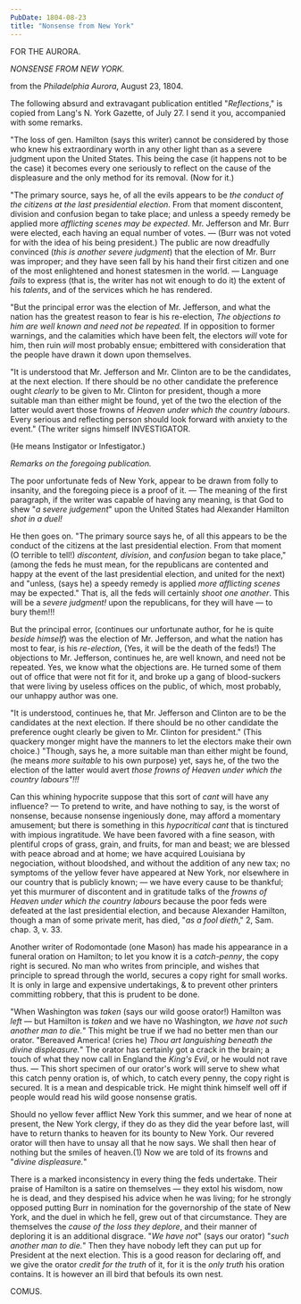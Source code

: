 ```yaml
---
PubDate: 1804-08-23
title: "Nonsense from New York"
---
```




FOR THE AURORA. 

*NONSENSE FROM NEW YORK.*

from the *Philadelphia Aurora*, August 23, 1804.

The following absurd and extravagant publication entitled "*Reflections*," is copied from Lang's N. York Gazette, of July 27. I send it you, accompanied with some remarks.

"The loss of gen. Hamilton (says this writer) cannot be considered by those who knew his extraordinary worth in any other light than as a severe judgment upon the United States. This being the case (it happens not to be the case) it becomes every one seriously to reflect on the cause of the displeasure and the only method for its removal. (Now for it.)

"The primary source, says he, of all the evils appears to be *the conduct of the citizens at the last presidential election*. From that moment discontent, division and confusion began to take place; and unless a speedy remedy be applied more *afflicting scenes may be expected*. Mr. Jefferson and Mr. Burr were elected, each having an equal number of votes. &mdash; (Burr was not voted for with the idea of his being president.) The public are now dreadfully convinced (*this is another severe  judgment*) that the election of Mr. Burr was improper; and they have seen fall by his hand their first citizen and one of the most enlightened and honest statesmen in the world. &mdash; Language *fails* to express (that is, the writer has not wit enough to do it) the extent of his *talents*, and of the services which he has rendered.

"But the principal error was the election of Mr. Jefferson, and what the nation has the greatest reason to fear is his 
re-election, *The objections to him are well known and need not be repeated.* If in opposition to former warnings, and the calamities which have been felt, the electors *will* vote for him, then ruin *will* most probably ensue; embittered with consideration that the people have drawn it down upon themselves.

"It is understood that Mr. Jefferson and Mr. Clinton are to be the candidates, at the next election. If there should be no other candidate the preference ought *clearly* to be given to Mr. Clinton for president, though a more suitable man than either might be found, yet of the two the election of the latter would avert those frowns of *Heaven under which the country labours*. Every serious and reflecting person should look forward with anxiety to the event." (The writer signs himself 
INVESTIGATOR.

(He means Instigator or lnfestigator.)

*Remarks on the foregoing publication.*

The poor unfortunate feds of New York, appear to be drawn from folly to insanity, and the foregoing piece is a proof of it. &mdash; The meaning of the first paragraph, if the writer was capable of having any meaning, is that God to shew "*a severe judgement*" upon the United States had Alexander Hamilton *shot in a duel!*

He then goes on. "The primary source says he, of all this appears to be the conduct of the citizens at the last presidential election. From that moment (O terrible to tell!) *discontent, division*, and *confusion* began to take place," (among the feds he must mean, for the republicans are contented and happy at the event of the last presidential election, and united for the next) and "unless, (says he) a speedy remedy is applied *more afflicting scenes* may be expected." That is, all the feds will certainly *shoot one another*. This will be a *severe judgment!* upon the republicans,  for they will have &mdash; to bury them!!!

But the principal error, (continues our unfortunate author, for he is quite *beside himself*) was the election of Mr. Jefferson, and what the nation has most to fear, is his *re-election*, (Yes, it will be the death of the feds!) The objections to Mr. Jefferson, continues he, are well known, and need not be repeated. Yes, we know what the objections are. He turned some of them out of office that were not fit for it, and broke up a gang of blood-suckers that were living by useless offices on the public, of which, most probably, our unhappy author was one. 

"It is understood, continues he, that Mr. Jefferson and Clinton are to be the candidates at the next election. If there should be no other candidate the preference ought clearly be given to Mr. Clinton for president." (This quackery monger might have the manners to let the electors make their own choice.) "Though, says he, a more suitable man than either might be found, (he means *more suitable* to his own purpose) yet, says he, of the two the election of the latter would avert *those frowns of Heaven under which the country labours"!!!*

Can this whining hypocrite suppose that this sort of *cant* will have any influence? &mdash; To pretend to write, and have nothing to say, is the worst of nonsense, because nonsense ingeniously done, may afford a momentary amusement; but there is something in this *hypocritical cant* that is tinctured with impious ingratitude. We have been favored with a fine season, with plentiful crops of grass, grain, and fruits, for man and beast; we are blessed with peace abroad and at home; we have acquired Louisiana by negociation, without bloodshed, and without the addition of any new tax; no symptoms of the yellow fever have appeared at New York, nor elsewhere in our country that is publicly known; &mdash; we have every cause to be thankful; yet this murmurer of discontent and in gratitude talks of the *frowns of Heaven under which the country labours* because the poor feds were defeated at the last presidential election, and because Alexander Hamilton, though a man of some private merit, has died, "*as a fool dieth*," 2, Sam. chap. 3, v. 33.

Another writer of Rodomontade (one Mason) has made his appearance in a funeral oration on Hamilton; to let you know it is a *catch-penny*, the copy right is secured. No man who writes from principle, and wishes that principle to spread through the world, secures a copy right for small works. It is only in large and expensive undertakings, & to prevent other printers committing robbery, that this is prudent to be done.

"When Washington was *taken* (says our wild goose orator!) Hamilton was *left* &mdash; but Hamilton is *taken* and we have no Washington, *we have not such another man to die.*" This might be true if we had no better men than our orator. "Bereaved America! (cries he) *Thou art languishing beneath the divine displeasure.*" The orator has certainly got a crack in the brain; a touch of what they now call in England the *King's Evil*, or he would not rave thus. &mdash; This short specimen of our orator's work will serve to shew what this catch penny oration is, of which, to catch every penny, the copy right is secured. It is a mean and despicable trick. He might think himself well off if people would read his wild goose nonsense gratis.

Should no yellow fever afflict New York this summer, and we hear of none at present, the New York clergy, if they do as they did the year before last, will have to return thanks to heaven for its bounty to New York. Our revered orator will then have to unsay all that he now says. We shall then hear of nothing but the smiles of heaven.(1) Now we are told of its frowns and "*divine displeasure.*"

There is a marked inconsistency in every thing the feds undertake. Their praise of Hamilton is a satire on themselves &mdash; they extol his wisdom, now he is dead, and they despised his advice when he was living; for he strongly opposed putting Burr in nomination for the governorship of the state of New York, and the duel in which he fell, grew out of that circumstance. They are themselves the *cause of the loss they deplore*, and their manner of deploring it is an additional disgrace. "*We have not*" (says our orator) "*such another man to die.*" Then they have nobody left they can put up for President at the next election. This is a good reason for declaring off, and we give the orator *credit for the truth* of it, for it is the *only truth* his oration contains. It is however an ill bird that befouls its own nest.

COMUS.

